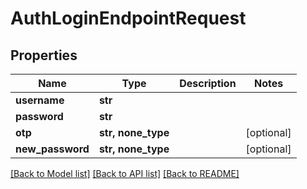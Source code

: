 # AuthLoginEndpointRequest


## Properties

Name | Type | Description | Notes
------------ | ------------- | ------------- | -------------
**username** | **str** |  | 
**password** | **str** |  | 
**otp** | **str, none_type** |  | [optional] 
**new_password** | **str, none_type** |  | [optional] 

[[Back to Model list]](../#documentation-for-models) [[Back to API list]](../#documentation-for-api-endpoints) [[Back to README]](../)


